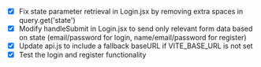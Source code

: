 - [x] Fix state parameter retrieval in Login.jsx by removing extra spaces in query.get('state')
- [x] Modify handleSubmit in Login.jsx to send only relevant form data based on state (email/password for login, name/email/password for register)
- [x] Update api.js to include a fallback baseURL if VITE_BASE_URL is not set
- [x] Test the login and register functionality
